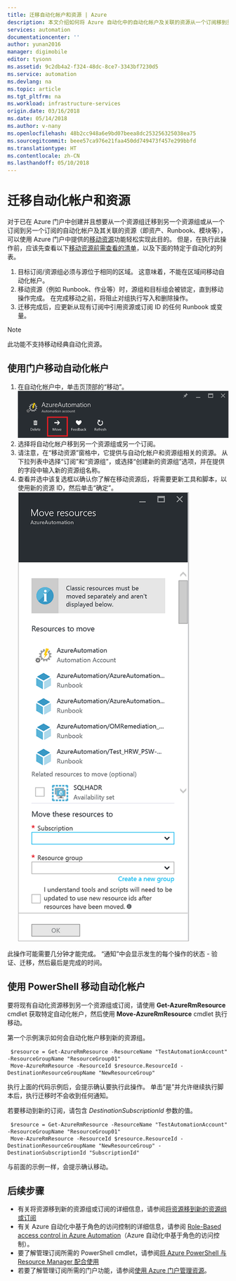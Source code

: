 ```yaml
---
title: 迁移自动化帐户和资源 | Azure
description: 本文介绍如何将 Azure 自动化中的自动化帐户及关联的资源从一个订阅移到另一个订阅。
services: automation
documentationcenter: ''
author: yunan2016
manager: digimobile
editor: tysonn
ms.assetid: 9c2db4a2-f324-48dc-8ce7-3343bf7230d5
ms.service: automation
ms.devlang: na
ms.topic: article
ms.tgt_pltfrm: na
ms.workload: infrastructure-services
origin.date: 03/16/2018
ms.date: 05/14/2018
ms.author: v-nany
ms.openlocfilehash: 48b2cc948a6e9bd07beea8dc253256325038ea75
ms.sourcegitcommit: beee57ca976e21faa450dd749473f457e299bbfd
ms.translationtype: HT
ms.contentlocale: zh-CN
ms.lasthandoff: 05/10/2018
---
```

# <a name="migrate-automation-account-and-resources"></a>迁移自动化帐户和资源
对于已在 Azure 门户中创建并且想要从一个资源组迁移到另一个资源组或从一个订阅到另一个订阅的自动化帐户及其关联的资源（即资产、Runbook、模块等），可以使用 Azure 门户中提供的[移动资源](../azure-resource-manager/resource-group-move-resources.md)功能轻松实现此目的。 但是，在执行此操作前，应该先查看以下[移动资源前需查看的清单](../azure-resource-manager/resource-group-move-resources.md#checklist-before-moving-resources)，以及下面的特定于自动化的列表。  

1. 目标订阅/资源组必须与源位于相同的区域。 这意味着，不能在区域间移动自动化帐户。
2. 移动资源（例如 Runbook、作业等）时，源组和目标组会被锁定，直到移动操作完成。 在完成移动之前，将阻止对组执行写入和删除操作。 
3. 迁移完成后，应更新从现有订阅中引用资源或订阅 ID 的任何 Runbook 或变量。  

> [!NOTE]
> 此功能不支持移动经典自动化资源。
>
>

## <a name="to-move-the-automation-account-using-the-portal"></a>使用门户移动自动化帐户
1. 在自动化帐户中，单击页顶部的“移动”。<br> ![移动选项](media/automation-migrate-account-subscription/automation-menu-move.png)<br>
2. 选择将自动化帐户移到另一个资源组或另一个订阅。
3. 请注意，在“移动资源”窗格中，它提供与自动化帐户和资源组相关的资源。 从下拉列表中选择“订阅”和“资源组”，或选择“创建新的资源组”选项，并在提供的字段中输入新的资源组名称。 
4. 查看并选中该复选框以确认你了解在移动资源后，将需要更新工具和脚本，以使用新的资源 ID，然后单击“确定”。<br> ![移动资源窗格](media/automation-migrate-account-subscription/automation-move-resources-blade.png)<br>   

此操作可能需要几分钟才能完成。 “通知”中会显示发生的每个操作的状态 - 验证、迁移，然后最后是完成的时间。    

## <a name="to-move-the-automation-account-using-powershell"></a>使用 PowerShell 移动自动化帐户
要将现有自动化资源移到另一个资源组或订阅，请使用 **Get-AzureRmResource** cmdlet 获取特定自动化帐户，然后使用 **Move-AzureRmResource** cmdlet 执行移动。

第一个示例演示如何会自动化帐户移到新的资源组。

   ```
    $resource = Get-AzureRmResource -ResourceName "TestAutomationAccount" -ResourceGroupName "ResourceGroup01"
    Move-AzureRmResource -ResourceId $resource.ResourceId -DestinationResourceGroupName "NewResourceGroup"
   ```

执行上面的代码示例后，会提示确认要执行此操作。 单击“是”并允许继续执行脚本后，执行迁移时不会收到任何通知。 

若要移动到新的订阅，请包含 *DestinationSubscriptionId* 参数的值。

   ```
    $resource = Get-AzureRmResource -ResourceName "TestAutomationAccount" -ResourceGroupName "ResourceGroup01"
    Move-AzureRmResource -ResourceId $resource.ResourceId -DestinationResourceGroupName "NewResourceGroup" -DestinationSubscriptionId "SubscriptionId"
   ```

与前面的示例一样，会提示确认移动。 

## <a name="next-steps"></a>后续步骤
* 有关将资源移到新的资源组或订阅的详细信息，请参阅[将资源移到新的资源组或订阅](../azure-resource-manager/resource-group-move-resources.md)
* 有关 Azure 自动化中基于角色的访问控制的详细信息，请参阅 [Role-Based access control in Azure Automation](automation-role-based-access-control.md)（Azure 自动化中基于角色的访问控制）。
* 要了解管理订阅所需的 PowerShell cmdlet，请参阅[将 Azure PowerShell 与 Resource Manager 配合使用](../azure-resource-manager/powershell-azure-resource-manager.md)
* 若要了解管理订阅所需的门户功能，请参阅[使用 Azure 门户管理资源](../azure-resource-manager/resource-group-portal.md)。
